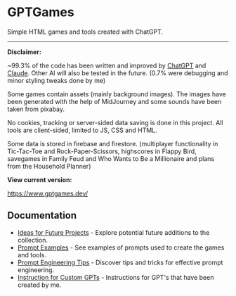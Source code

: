 # GPTGames
Simple HTML games and tools created with ChatGPT.

---

**Disclaimer:**

~99.3% of the code has been written and improved by [ChatGPT](https://chat.openai.com/) and [Claude](https://claude.ai/). Other AI will also be tested in the future.
(0.7% were debugging and minor styling tweaks done by me)

Some games contain assets (mainly background images). The images have been generated with the help of MidJourney and some sounds have been taken from pixabay.

No cookies, tracking or server-sided data saving is done in this project. All tools are client-sided, limited to JS, CSS and HTML. 

Some data is stored in firebase and firestore. (multiplayer functionality in Tic-Tac-Toe and Rock-Paper-Scissors, highscores in Flappy Bird, savegames in Family Feud and Who Wants to Be a Millionaire and plans from the Household Planner)

**View current version:**

https://www.gptgames.dev/

## Documentation

- [Ideas for Future Projects](https://www.gptgames.dev/IDEAS) - Explore potential future additions to the collection.
- [Prompt Examples](https://www.gptgames.dev/PROMPTS) - See examples of prompts used to create the games and tools.
- [Prompt Engineering Tips](https://www.gptgames.dev/TIPS) - Discover tips and tricks for effective prompt engineering.
- [Instruction for Custom GPTs](https://www.gptgames.dev/GPTS) - Instructions for GPT's that have been created by me.